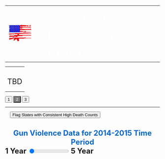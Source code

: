 <link rel="stylesheet" href="https://assets.ctl.io/chi/2.1.0/chi.css">
<style>

.axis path{
    stroke:black;
    stroke-width:2px ;
}  

.axis line{
   stroke: black;
   stroke-width: 1.5px;
}
 
.axis text{
    fill: black;
    font-weight: bold;
    font-size: 14px;
    font-family:"Arial Black", Gadget, sans-serif;
}

.legend text{
    fill:  black;
    font-family:"Arial Black", Gadget, sans-serif;
}

.body {
  font-family: 'Courier New', monospace;
}

.banner{
width:100%;
height: 200px;
margin:7px auto;
-moz-box-shadow: 0 1px 3px rgba(0,0,0,0.5);
-webkit-box-shadow: 0 1px 3px rgba(0,0,0,0.5);
-moz-border-radius: 15px;
-webkit-border-radius: 15px;

}

.banner0{ background: #0066cc  url(banner0.png) no-repeat center left;
 }
 
.cells {
  fill: #bf3737;
}

.label {
  text-anchor: start;
  font: 24px sans-serif;
}
 
 .slidecontainer {
  width: 90%; /* Width of the outside container */
}

/* The slider itself */
.slider {
  -webkit-appearance: none;  /* Override default CSS styles */
  appearance: none;
  width: 100%; /* Full-width */
  height: 25px; /* Specified height */
  background: #d3d3d3; /* Grey background */
  outline: none; /* Remove outline */
  opacity: 0.7; /* Set transparency (for mouse-over effects on hover) */
  -webkit-transition: .2s; /* 0.2 seconds transition on hover */
  transition: opacity .2s;
}

/* Mouse-over effects */
.slider:hover {
  opacity: 1; /* Fully shown on mouse-over */
}

/* The slider handle (use -webkit- (Chrome, Opera, Safari, Edge) and -moz- (Firefox) to override default look) */
.slider::-webkit-slider-thumb {
  -webkit-appearance: none; /* Override default look */
  appearance: none;
  width: 25px; /* Set a specific slider handle width */
  height: 25px; /* Slider handle height */
  background: #0066cc; /* Green background */
  cursor: pointer; /* Cursor on hover */
}

.slider::-moz-range-thumb {
  width: 25px; /* Set a specific slider handle width */
  height: 25px; /* Slider handle height */
  background: #04AA6D; /* Green background */
  cursor: pointer; /* Cursor on hover */
}

.button {
  transition-duration: 0.4s;
}

.button:hover {
  background-color: #4CAF50; /* Green */
  color: white;
}

.button2 {
  background-color: white;
  color: black;
  border: 2px solid #008CBA;
}

.button2:hover {
  background-color: #008CBA;
  color: white;
}

.axis path{
  stroke:black;
  stroke-width:2px ;
}  

.axis line{
  stroke: black;
  stroke-width: 1.5px;
}
 
.axis text{
  fill: black;
  font-weight: bold;
  font-size: 14px;
  font-family:"Arial Black", Gadget, sans-serif;
}

.legend text{
   fill:  black;
   font-family:"Arial Black", Gadget, sans-serif;
}
</style>
<body onload="renderChart(1,0);">

<table>
<tr>
<td><img src="images.png"></td>
<td style="vertical-align: middle;" class="banner banner0">
    <font size="10" color="#ffffff">Cost of Gun Violence in America </font>
</td>
</tr>
</table>

<table>
<tr>
<td colspan="3" style="vertical-align:top;"><br><p>
<font size="5">TBD</font></p>
</td>
</table>

<div>
    <button id="scene1" class="button2"  onclick="location.href = 'https://riyazomran.github.io/cs419-narrative-visualization/index';">1</button>
    <button id="scene2" class="button2" style="background-color:grey;color:white;" onclick="location.href = 'https://riyazomran.github.io/cs419-narrative-visualization/scene2';">2</button>
    <button id="scene3" class="button2">3</button>
</div>
<div><hr></div>
 <div>
 &nbsp;&nbsp;&nbsp;&nbsp;<button id="quickLink1" class="button2" onclick="renderChart(document.getElementById('range1').value,1)">Flag States with Consistent High Death Counts</button>
 </div>
<br>
<div id="stateBarChart"></div>

<br>
 <font size="5" color="#0066cc;"><b><div id="sliderDateRange" style="color:#0066cc;text-align: center;">Gun Violence Data for 2014-2015 Time Period</div></b></font>

<div class="slidecontainer" id="question1"  style="white-space: nowrap;">
  <font size="5"><b>1 Year</b></font> &nbsp;<input type="range" min="2014" max="2019" value="1" class="slider" id="range1" onclick="clearAndRender(parseInt(2019)- ((parseInt(2019) - this.value) + parseInt(2014)));">&nbsp;<font size="5"><b>5 Year</b></font>
 </div> 
 <br>

<span id="your-answer1" style="color:#0066cc;font-size:20px;">
<script src="https://d3js.org/d3.v4.min.js" type="text/JavaScript"></script>
<script src="https://d3js.org/d3-scale-chromatic.v1.min.js"></script>  
<script src="https://d3js.org/colorbrewer.v1.min.js"></script>
<script src="https://rawgit.com/susielu/d3-annotation/master/d3-annotation.min.js"></script>

<script>
function getRandomInt(max) {
  return Math.floor(Math.random() * max);
}

function colorLogic(rate, option){

  if(option == 1){
     return " rgb(128,128,128)";
  } else {
 
     if(rate > 19){
        return "rgb(255, 0, 0)";
     } else if (rate <19 && rate >15){
        return "rgb(0, 191, 255)";
     } else if (rate <15 && rate >9){
        return "rgb(0, 128, 255)";
     } else if(rate <9 && rate >5){
        return "rgb(0, 64, 255)";
     } else {
        return "rgb(0, 0, 255)";
     }
 }
}


function getYearsArray(data,numberOfYears){

var yearsArray = new Array(numberOfYears);

   for(var j=0; j < numberOfYears; j++){
     yearsArray[j] = 2014 + j;
   }
   
return yearsArray;

}

function yearRecordCount(data,numberOfYears){

var recordCount =0;
var yearsArray = getYearsArray(data, numberOfYears);

    for(var i=0; i < data.length; i++){
       
        var year = data[i].YEAR;

        if(yearsArray.includes(parseInt(year))){
            recordCount++;
        }
    }

return recordCount;

}

function createValueMap(data,numberOfYears){

    var valueArray = new Array(yearRecordCount(data,numberOfYears));
		var yearsArray = getYearsArray(data, numberOfYears);
    
    for(var i=0; i < data.length; i++){
       
        var year = data[i].YEAR;
       
         if(yearsArray.includes(parseInt(year))){
            valueArray[i] = data[i];
        }
    }
   
   return valueArray.filter(function (el) {
       return el != null;
    });

}

function totalDeathsByState(data,state){

var deaths =0;
for(var i=0; i < data.length; i++){
       
        var stateName = data[i].STATE;
       
        if(stateName == state){
            deaths = parseInt(data[i].DEATHS) + parseInt(deaths);
        }
    }
return deaths;
}


function buildStateDeathMappingArray(data,stateDomain){

	var stateDeathArray = new Array(50);

  for(var i=0; i < stateDomain.length; i++){
  
  	  var state = stateDomain[i];
      var deathsForState = totalDeathsByState(data, state);
      stateDeathArray [i] = deathsForState;
      
  }

  return stateDeathArray;
}

function lookupStateIndex(stateDomain, state){

 for(var i=0; i < stateDomain.length; i++){
  
  	  if(stateDomain[i] == state){
          return i;
      }
  }
  
  return 0;

}

function renderChart(years,quicklink){

  d3.csv("https://raw.githubusercontent.com/riyazomran/cs419-narrative-visualization/gh-pages/cdcdata.csv",function(data) {
  data = createValueMap(data,years);

  var leftMargin=122;
  var topMargin=30;
  var margin = {top: 20, right: 25, bottom: 20, left: 122};
  var width = 1500 - margin.left - margin.right;
  var height = 900 - margin.top - margin.bottom;

  var statesDomain=  d3.map(data, function(d){return d.STATE;}).keys();
  var deathsDomain =  d3.map(data, function(d){return d.DEATHS;}).keys();
  var stateDeathValueArray = buildStateDeathMappingArray(data,statesDomain);

  var xExtent = d3.extent(data, d => d.STATE);
  xScale = d3.scaleBand().domain(statesDomain).range([leftMargin, width]).padding(0.4);


  var yMax=d3.max(stateDeathValueArray);
  yScale = d3.scaleLinear().domain([0, yMax]).range([height-260 , 0]);
  xAxis = d3.axisBottom().scale(xScale);

  var graphSVG = d3.select("#stateBarChart")
  .append("svg")
    .attr("width", "1500")
    .attr("height", "750");

      graphSVG.append("g")
      .attr("class", "axis")
      .attr("transform", "translate(0,620)")
      .call(xAxis)
      .selectAll("text")
      .style("text-anchor", "end")
      .attr("dx", "-.8em")
      .attr("dy", ".15em")
      .attr("transform", "rotate(-65)")
      .append("text")
      .attr("x", (900+70)/2)
      .attr("y", "10")
      .text("Year");


  yAxis = d3.axisLeft()
      .scale(yScale)


  graphSVG.append("g")
      .attr("class", "axis")
      .attr("transform", `translate(${leftMargin},20)`)
      .call(yAxis)
      .append("text")
      .attr("transform", "rotate(-90)")
      .attr("x", "-100")
      .attr("y", "-70")
      .attr("text-anchor", "end")
      .text("Total Number of Deaths");

  graphSVG.selectAll("rect")
      .append("g")
      .data(data)
      .enter()
      .append("rect").transition().ease(d3.easeLinear).duration(2000)
      .attr("x", d => xScale(d.STATE))
      .attr("y", d => yScale(stateDeathValueArray[lookupStateIndex(statesDomain,d.STATE)])-240)
      .attr("width",  xScale.bandwidth())
      .attr("height", function(d) { return height - yScale(stateDeathValueArray[lookupStateIndex(statesDomain,d.STATE)]); })
      .attr("fill", function(d) {
      
      var deaths = stateDeathValueArray[lookupStateIndex(statesDomain,d.STATE)];
      if (deaths>(yMax * .80)) {
        return "red";
      } else if (deaths < (yMax * .80) && deaths > (yMax * .25)) {
        return "rgb(0,191,255)";
      }
      return "blue";
    });
    
    const annotation1 = data.map(function(d, i){
    
        return {
          note: {
            title: "California : 2945 Deaths on Average",
            label: "#2 top states highest death counts (not per capita)",
            wrap: 100, 
            align: 'right', 
          },
          connector: {end: 'arrow'}, 
          x: 229,
          y: -10,
          dy: 50.46825396825403, 
          dx: 300,
          color: "black" 
        }
    })
    
     const annotation2 = data.map(function(d, i){
    
        return {
          note: {
            title: "Texas: 3683 Deaths on Average",
            label: "#1 top state with highest gun related death counts (not per capita)",
            wrap: 100, 
            align: 'right', 
          },
          connector: {end: 'arrow'}, 
          x: 1157.6031746031745,
          y: -10,
          dy: 140.46825396825403, 
          dx: 300,
          color: "black" 
        }
    })
    
     const annotation3 = data.map(function(d, i){
    
        return {
          note: {
            title: "Florida: 2872 Deaths on Average",
            label: "#3 top state with highest gun related death counts (not per capita)",
            wrap: 100, 
            align: 'right', 
          },
          connector: {end: 'arrow'}, 
          x: 327.16666666666674,
          y: -10,
          dy: 80, 
          dx: 10.654761904761903,
          color: "black" 
        }
    })

  const makeAnnotations = d3.annotation()
    .type(d3.annotationCalloutCircle)
    .annotations(annotation1);
    
  const makeAnnotations2 = d3.annotation()
    .type(d3.annotationCalloutCircle)
    .annotations(annotation2);
    
 const makeAnnotations3 = d3.annotation()
    .type(d3.annotationCalloutCircle)
    .annotations(annotation3);  

	if(quicklink == 1){
      graphSVG
        .append("g")
        .attr("class", "annotation-group")
        .call(makeAnnotations);

      graphSVG
        .append("g")
        .attr("class", "annotation-group")
        .call(makeAnnotations2);

      graphSVG
        .append("g")
        .attr("class", "annotation-group")
        .call(makeAnnotations3);
		}
  })		
  
}

function clearAndRender(years, quicklink){

	if(years == 0){
     years = 1;
  }
	 
	 var dateRangeText = "";
   
   if(years == 5){
      dateRangeText = " Gun Violence Data for 2014-2019 Time Period";
   } else if (years == 4){
      dateRangeText = "Gun Violence Data for 2014-2018 Time Period";
   } else if( years == 3){
     dateRangeText = "Gun Violence Data for 2014-2017 Time Period";
   } else if( years == 2){
   		dateRangeText = "Gun Violence Data for 2014-2016 Time Period";
   } else {
  		dateRangeText = "Gun Violence Data for 2014-2015 Time Period";
   }
   
   document.getElementById("sliderDateRange").innerHTML = dateRangeText;
   d3.select("#stateBarChart").selectAll("*").remove();
   renderChart(years, quicklink);
}

function stateRecordCount(data,state){

var recordCount =0;
for(var i=0; i < data.length; i++){
       
        var stateName = data[i].STATE;
       
        if(stateName == state){
            recordCount++;
        }
    }
return recordCount;
}

function getCDCURL(data,state){

var recordCount =0;
for(var i=0; i < data.length; i++){
       
        var stateName = data[i].STATE;
       
        if(stateName == state){
            return data[i].URL;
        }
    }
return "-1";
}

function refine(data,state){

    var array = new Array(stateRecordCount(data,state));
    var j =0;
   
    for(var i=0; i < data.length; i++){
       
        var stateName = data[i].STATE;
       
        if(stateName == state){
            array[j] = data[i];
            j++;
        }
    }

  return array;
}


  

</script>

</body>
